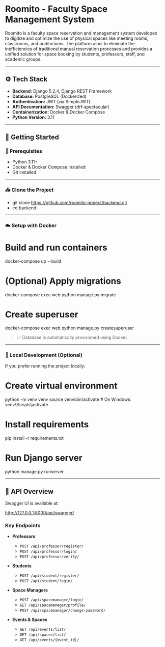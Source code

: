 # Roomito - Faculty Space Management System

Roomito is a faculty space reservation and management system developed to digitize and optimize the use of physical spaces like meeting rooms, classrooms, and auditoriums. The platform aims to eliminate the inefficiencies of traditional manual reservation processes and provides a unified solution for space booking by students, professors, staff, and academic groups.

---

## ⚙️ Tech Stack

- **Backend:** Django 5.2.4, Django REST Framework
- **Database:** PostgreSQL (Dockerized)
- **Authentication:** JWT (via SimpleJWT)
- **API Documentation:** Swagger (drf-spectacular)
- **Containerization:** Docker & Docker Compose
- **Python Version:** 3.11

---

## 🚀 Getting Started

### 🔧 Prerequisites

* Python 3.11+
* Docker & Docker Compose installed
* Git installed

---

### 📥 Clone the Project

* git clone <https://github.com/roomito-project/backend.git>
* cd backend

---

### ☁️ Setup with Docker

# Build and run containers
docker-compose up --build

# (Optional) Apply migrations
docker-compose exec web python manage.py migrate

# Create superuser
docker-compose exec web python manage.py createsuperuser

> ✅ Database is automatically provisioned using Docker.

---

### 🐍 Local Development (Optional)

If you prefer running the project locally:

# Create virtual environment
python -m venv venv
source venv/bin/activate  # On Windows: venv\Scripts\activate

# Install requirements
pip install -r requirements.txt

# Run Django server
python manage.py runserver

---

## 🔐 API Overview

Swagger UI is available at:

http://127.0.0.1:8000/api/swagger/

### Key Endpoints

* **Professors**

  * `POST /api/professor/register/`
  * `POST /api/professor/login/`
  * `POST /api/professor/verify/`

* **Students**

  * `POST /api/student/register/`
  * `POST /api/student/login/`

* **Space Managers**

  * `POST /api/spacemanager/login/`
  * `GET /api/spacemanager/profile/`
  * `POST /api/spacemanager/change-password/`

* **Events & Spaces**

  * `GET /api/events/list/`
  * `GET /api/spaces/list/`
  * `GET /api/events/{event_id}/`